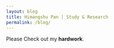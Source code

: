 ```yaml
---
layout: blog
title: Himangshu Pan | Study & Research 
permalink: /blog/
---
```


Please Check out my **hardwork**.  
